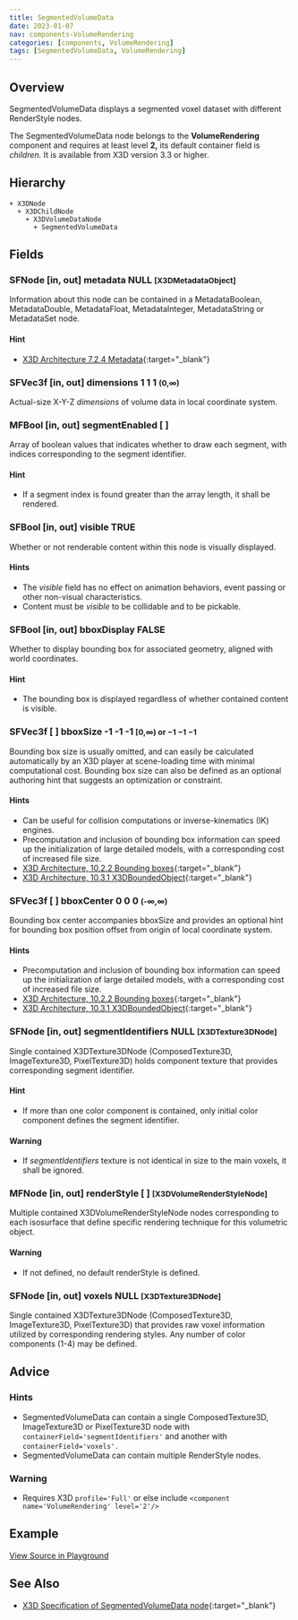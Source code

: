 ```yaml
---
title: SegmentedVolumeData
date: 2023-01-07
nav: components-VolumeRendering
categories: [components, VolumeRendering]
tags: [SegmentedVolumeData, VolumeRendering]
---
```

<style>
.post h3 {
  word-spacing: 0.2em;
}
</style>

## Overview

SegmentedVolumeData displays a segmented voxel dataset with different RenderStyle nodes.

The SegmentedVolumeData node belongs to the **VolumeRendering** component and requires at least level **2,** its default container field is *children.* It is available from X3D version 3.3 or higher.

## Hierarchy

```
+ X3DNode
  + X3DChildNode
    + X3DVolumeDataNode
      + SegmentedVolumeData
```

## Fields

### SFNode [in, out] **metadata** NULL <small>[X3DMetadataObject]</small>

Information about this node can be contained in a MetadataBoolean, MetadataDouble, MetadataFloat, MetadataInteger, MetadataString or MetadataSet node.

#### Hint

- [X3D Architecture 7.2.4 Metadata](https://www.web3d.org/specifications/X3Dv4Draft/ISO-IEC19775-1v4-IS.proof//Part01/components/core.html#Metadata){:target="_blank"}

### SFVec3f [in, out] **dimensions** 1 1 1 <small>(0,∞)</small>

Actual-size X-Y-Z *dimensions* of volume data in local coordinate system.

### MFBool [in, out] **segmentEnabled** [ ]

Array of boolean values that indicates whether to draw each segment, with indices corresponding to the segment identifier.

#### Hint

- If a segment index is found greater than the array length, it shall be rendered.

### SFBool [in, out] **visible** TRUE

Whether or not renderable content within this node is visually displayed.

#### Hints

- The *visible* field has no effect on animation behaviors, event passing or other non-visual characteristics.
- Content must be *visible* to be collidable and to be pickable.

### SFBool [in, out] **bboxDisplay** FALSE

Whether to display bounding box for associated geometry, aligned with world coordinates.

#### Hint

- The bounding box is displayed regardless of whether contained content is visible.

### SFVec3f [ ] **bboxSize** -1 -1 -1 <small>[0,∞) or −1 −1 −1</small>

Bounding box size is usually omitted, and can easily be calculated automatically by an X3D player at scene-loading time with minimal computational cost. Bounding box size can also be defined as an optional authoring hint that suggests an optimization or constraint.

#### Hints

- Can be useful for collision computations or inverse-kinematics (IK) engines.
- Precomputation and inclusion of bounding box information can speed up the initialization of large detailed models, with a corresponding cost of increased file size.
- [X3D Architecture, 10.2.2 Bounding boxes](https://www.web3d.org/specifications/X3Dv4Draft/ISO-IEC19775-1v4-IS.proof//Part01/components/grouping.html#BoundingBoxes){:target="_blank"}
- [X3D Architecture, 10.3.1 X3DBoundedObject](https://www.web3d.org/specifications/X3Dv4Draft/ISO-IEC19775-1v4-IS.proof//Part01/components/grouping.html#X3DBoundedObject){:target="_blank"}

### SFVec3f [ ] **bboxCenter** 0 0 0 <small>(-∞,∞)</small>

Bounding box center accompanies bboxSize and provides an optional hint for bounding box position offset from origin of local coordinate system.

#### Hints

- Precomputation and inclusion of bounding box information can speed up the initialization of large detailed models, with a corresponding cost of increased file size.
- [X3D Architecture, 10.2.2 Bounding boxes](https://www.web3d.org/specifications/X3Dv4Draft/ISO-IEC19775-1v4-IS.proof//Part01/components/grouping.html#BoundingBoxes){:target="_blank"}
- [X3D Architecture, 10.3.1 X3DBoundedObject](https://www.web3d.org/specifications/X3Dv4Draft/ISO-IEC19775-1v4-IS.proof//Part01/components/grouping.html#X3DBoundedObject){:target="_blank"}

### SFNode [in, out] **segmentIdentifiers** NULL <small>[X3DTexture3DNode]</small>

Single contained X3DTexture3DNode (ComposedTexture3D, ImageTexture3D, PixelTexture3D) holds component texture that provides corresponding segment identifier.

#### Hint

- If more than one color component is contained, only initial color component defines the segment identifier.

#### Warning

- If *segmentIdentifiers* texture is not identical in size to the main voxels, it shall be ignored.

### MFNode [in, out] **renderStyle** [ ] <small>[X3DVolumeRenderStyleNode]</small>

Multiple contained X3DVolumeRenderStyleNode nodes corresponding to each isosurface that define specific rendering technique for this volumetric object.

#### Warning

- If not defined, no default renderStyle is defined.

### SFNode [in, out] **voxels** NULL <small>[X3DTexture3DNode]</small>

Single contained X3DTexture3DNode (ComposedTexture3D, ImageTexture3D, PixelTexture3D) that provides raw voxel information utilized by corresponding rendering styles. Any number of color components (1-4) may be defined.

## Advice

### Hints

- SegmentedVolumeData can contain a single ComposedTexture3D, ImageTexture3D or PixelTexture3D node with `containerField='segmentIdentifiers'` and another with `containerField='voxels'.`
- SegmentedVolumeData can contain multiple RenderStyle nodes.

### Warning

- Requires X3D `profile='Full'` or else include `<component name='VolumeRendering' level='2'/>`

## Example

<x3d-canvas src="https://create3000.github.io/media/examples/VolumeRendering/SegmentedVolumeData/SegmentedVolumeData.x3d" update="auto"></x3d-canvas>

[View Source in Playground](/x_ite/playground/?url=https://create3000.github.io/media/examples/VolumeRendering/SegmentedVolumeData/SegmentedVolumeData.x3d)

## See Also

- [X3D Specification of SegmentedVolumeData node](https://www.web3d.org/documents/specifications/19775-1/V4.0/Part01/components/volume.html#SegmentedVolumeData){:target="_blank"}
